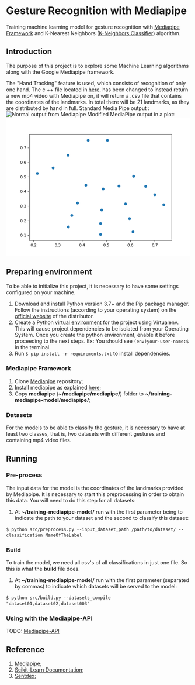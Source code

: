 # Gesture Recognition with Mediapipe
Training machine learning model for gesture recognition with [Mediapipe Framework](https://github.com/google/mediapipe/) and K-Nearest Neighbors ([K-Neighbors Classifier](https://scikit-learn.org/stable/modules/generated/sklearn.neighbors.KNeighborsClassifier.html)) algorithm.

## Introduction
The purpose of this project is to explore some Machine Learning algorithms along with the Google Mediapipe framework.
  
The "Hand Tracking" feature is used, which consists of recognition of only one hand. The c ++ file located in [here](mediapipe/demo_run_graph_main_out.cc), has been changed to instead return a new mp4 video with Mediapipe on, it will return a .csv file that contains the coordinates of the landmarks. In total there will be 21 landmarks, as they are distributed by hand in full.
Standard Media Pipe output :
![Normal output from Mediapipe](docs/images/video_wth_mediapipe.gif) 
Modified MediaPipe output in a plot:
![Landmarks - Hands Open](docs/images/palm.png)

## Preparing environment
To be able to initialize this project, it is necessary to have some settings configured on your machine.
1. Download and install Python version 3.7+ and the Pip package manager. Follow the instructions (according to your operating system) on the [official website](https://www.python.org/downloads/) of the distributor.
2. Create a Python [virtual environment](https://virtualenv.pypa.io/en/stable/) for the project using Virtualenv. This will cause project dependencies to be isolated from your Operating System. Once you create the python environment, enable it before proceeding to the next steps. Ex: You should see `(env)your-user-name:$` in the terminal.
4. Run `$ pip install -r requirements.txt` to install dependencies.

### Mediapipe Framework
1. Clone [Mediapipe](https://github.com/google/mediapipe/) repository;
2. Install mediapipe as explained [here](https://github.com/google/mediapipe/blob/master/mediapipe/docs/install.md);
3. Copy **mediapipe** (**~/mediapipe/mediapipe/**) folder to **~/training-mediapipe-model/mediapipe/**;

### Datasets
For the models to be able to classify the gesture, it is necessary to have at least two classes, that is, two datasets with different gestures and containing mp4 video files.

## Running
### Pre-process
The input data for the model is the coordinates of the landmarks provided by Mediapipe. It is necessary to start this preprocessing in order to obtain this data. You will need to do this step for all datasets:
1. At **~/training-mediapipe-model/** run with the first parameter being to indicate the path to your dataset and the second to classify this dataset:
```
$ python src/preprocess.py --input_dataset_path /path/to/dataset/ --classification NameOfTheLabel
```
### Build
 To train the model, we need all csv's of all classifications in just one file. So this is what the **build** file does.
 1. At **~/training-mediapipe-model/** run with the first parameter (separated by commas) to indicate which datasets will be served to the model:
 ```
$ python src/build.py --datasets_compile "dataset01,dataset02,dataset003"
```

### Using with the Mediapipe-API
TODO: [Mediapipe-API](https://github.com/samborba/mediapipe-api/)

## Reference
1. [Mediapipe](https://github.com/google/mediapipe/);
2. [Scikit-Learn Documentation](https://scikit-learn.org/stable/modules/generated/sklearn.neighbors.KNeighborsClassifier.html);
3. [Sentdex](https://www.youtube.com/user/sentdex/featured);
